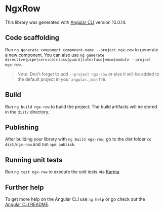 # NgxRow

This library was generated with [Angular CLI](https://github.com/angular/angular-cli) version 10.0.14.

## Code scaffolding

Run `ng generate component component-name --project ngx-row` to generate a new component. You can also use `ng generate directive|pipe|service|class|guard|interface|enum|module --project ngx-row`.
> Note: Don't forget to add `--project ngx-row` or else it will be added to the default project in your `angular.json` file. 

## Build

Run `ng build ngx-row` to build the project. The build artifacts will be stored in the `dist/` directory.

## Publishing

After building your library with `ng build ngx-row`, go to the dist folder `cd dist/ngx-row` and run `npm publish`.

## Running unit tests

Run `ng test ngx-row` to execute the unit tests via [Karma](https://karma-runner.github.io).

## Further help

To get more help on the Angular CLI use `ng help` or go check out the [Angular CLI README](https://github.com/angular/angular-cli/blob/master/README.md).
